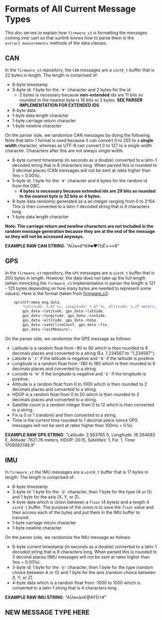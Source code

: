 # Formats of All Current Message Types

This doc serves to explain how `firmware_v3` is formatting the messages coming over uart so that sunlink knows how to parse them in the `extract_measurements` methods of the data classes.

## CAN

In the `firmware_v3` repository, the `CAN` messages are a `uint8_t` buffer that is 22 bytes in length. The length is comprised of:

-   8-byte timestamp
-   3-byte id: 1 byte for the `'#'` character and 2 bytes for the id
    -   2 bytes is necessary because **non-extended** ids are 11 bits so rounded to the nearest byte is 16 bits or 2 bytes. **SEE PARSER IMPLEMENTATION FOR EXTENDED IDS**
-   8-byte data
-   1-byte data length character
-   1-byte carriage return character
-   1-byte newline character

On the parser side, we randomize CAN messages by doing the following. Note that latin-1 format is used because it can convert 0 to 255 to a **single width** character, whereas as UTF-8 can convert 0 to 127 to a single width character. Characters after this are not always single width.

-   8-byte current timestamp (in seconds as a double) converted to a latin-1 decoded string that is 8 characters long. When parsed this is rounded to 3 decimal places (CAN messages will not be sent at rates higher than 1ms = 0.001s).
-   5-byte id: 1 byte for the `'#'` character and 4 bytes for the random id from the DBC.
    -   **4 bytes is necessary because extended ids are 29 bits so rounded to the nearest byte is 32 bits or 4 bytes.**
-   8-byte data randomly generated as a an integer ranging from 0 to 2^64. This is then converted to a latin-1 decoded string that is 8 characters long.
-   1-byte data length character

**Note: The carriage return and newline characters are not included in the random message generation because they are at the end of the message so they will not be accessed anyways.**

**EXAMPLE RAW CAN STRING**: "AÙw«âºí¢#♣♥7¤É↓↔8"

## GPS

In the `firmware_v3` repository, the `GPS` messages are a `uint8_t` buffer that is 200 bytes in length. However, the data does not take up the full length (when mimicking the `firmware_v3` implementation in parser the length is 121 - 125 bytes depending on how many bytes are needed to represent some values). Here is the format (taken from [firmware_v3](https://github.com/UBC-Solar/firmware_v3/blob/9f1f9ed6bac1b2b526bdd6f252fe398fc3428260/components/tel_v2/Core/Src/freertos.c#L653):

```c
    sprintf(nmea_msg.data,
	    "Latitude: %.6f %c, Longitude: %.6f %c, Altitude: %.2f meters, HDOP: %.2f, Satellites: %d, Fix: %d, Time: %s",
	    gps_data->latitude, gps_data->latSide,
	    gps_data->longitude, gps_data->lonSide,
	    gps_data->altitude, gps_data->hdop,
	    gps_data->satelliteCount, gps_data->fix,
	    gps_data->lastMeasure);
```

On the parser side, we randomize the GPS message as follows:

-   Latitude is a random float from -90 to 90 which is then rounded to 6 decimals places and converted to a string (Ex. 1.234567 to "1.234567").
-   Latside is `'S'` if the latitude is negative and `'N'` if the latitude is positive.
-   Longitude is a random float from -180 to 180 which is then rounded to 6 decimals places and converted to a string.
-   Lonside is `'W'` if the longitude is negative and `'E'` if the longitude is positive.
-   Altitude is a random float from 0 to 1000 which is then rounded to 2 decimals places and converted to a string.
-   HDOP is a random float from 0 to 50 which is then rounded to 2 decimals places and converted to a string.
-   Satellite count is a random integer from 0 to 12 which is then converted to a string.
-   Fix is 0 or 1 (random) and then converted to a string.
-   Time is the current time rounded to 1 decimal place (since GPS messages will not be sent at rates higher than 100ms = 0.1s).

**EXAMPLE RAW GPS STRING**: "Latitude: 2.563765 S, Longitude: 18.294683 E, Altitude: 7621.76 meters, HDOP: 20.15, Satellites: 1, Fix: 1, Time: 1709092746.9"

## IMU

In `firmware_v3` the IMU messages are a `uint8_t` buffer that is 17 bytes in length. The length is comprised of:

-   8-byte timestamp
-   3-byte id: 1 byte for the `'@'` character, then 1 byte for the type (A or G) and 1 byte for the axis (X, Y, or Z).
-   4-byte data which is Union between a `float` (4 bytes) and a length 4 `uint8_t` buffer. The purpose of the union is to save the `float` value and then access each of the bytes and put them in the IMU buffer to transmit.
-   1-byte carriage return character
-   1-byte newline character

On the parser side, we randomize the IMU message as follows:

-   8-byte current timestamp (in seconds as a double) converted to a latin-1 decoded string that is 8 characters long. When parsed this is rounded to 3 decimal places (IMU messages will not be sent at rates higher than 1ms = 0.001s).
-  3-byte id: 1 byte for the `'@'` character, then 1 byte for the type (random choice between A or G) and 1 byte for the axis (random choice between X, Y, or Z).
-   4-byte data which is a random float from -1000 to 1000 which is converted to a latin-1 string that is 4 characters long.

**EXAMPLE RAW IMU STRING**: "AÙw«â»K@AYD>#"

## NEW MESSAGE TYPE HERE
